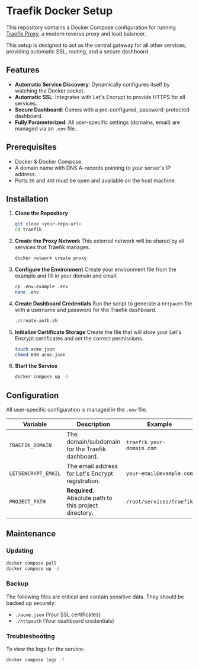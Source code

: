 # Traefik Docker Setup

This repository contains a Docker Compose configuration for running [Traefik Proxy](https://traefik.io/traefik/), a modern reverse proxy and load balancer.

This setup is designed to act as the central gateway for all other services, providing automatic SSL, routing, and a secure dashboard.

## Features

-   **Automatic Service Discovery**: Dynamically configures itself by watching the Docker socket.
-   **Automatic SSL**: Integrates with Let's Encrypt to provide HTTPS for all services.
-   **Secure Dashboard**: Comes with a pre-configured, password-protected dashboard.
-   **Fully Parameterized**: All user-specific settings (domains, email) are managed via an `.env` file.

## Prerequisites

-   Docker & Docker Compose.
-   A domain name with DNS A-records pointing to your server's IP address.
-   Ports `80` and `443` must be open and available on the host machine.

## Installation

1.  **Clone the Repository**
    ```bash
    git clone <your-repo-url>
    cd traefik
    ```

2.  **Create the Proxy Network**
    This external network will be shared by all services that Traefik manages.
    ```bash
    docker network create proxy
    ```

3.  **Configure the Environment**
    Create your environment file from the example and fill in your domain and email.
    ```bash
    cp .env.example .env
    nano .env
    ```

4.  **Create Dashboard Credentials**
    Run the script to generate a `httpauth` file with a username and password for the Traefik dashboard.
    ```bash
    ./create-auth.sh
    ```

5.  **Initialize Certificate Storage**
    Create the file that will store your Let's Encrypt certificates and set the correct permissions.
    ```bash
    touch acme.json
    chmod 600 acme.json
    ```

6.  **Start the Service**
    ```bash
    docker compose up -d
    ```

## Configuration

All user-specific configuration is managed in the `.env` file.

| Variable | Description | Example |
|---|---|---|
| `TRAEFIK_DOMAIN` | The domain/subdomain for the Traefik dashboard. | `traefik.your-domain.com` |
| `LETSENCRYPT_EMAIL` | The email address for Let's Encrypt registration. | `your-email@example.com` |
| `PROJECT_PATH` | **Required.** Absolute path to this project directory. | `/root/services/traefik` |

## Maintenance

### Updating
```bash
docker compose pull
docker compose up -d
```

### Backup
The following files are critical and contain sensitive data. They should be backed up securely:
-   `./acme.json` (Your SSL certificates)
-   `./httpauth` (Your dashboard credentials)

### Troubleshooting
To view the logs for the service:
```bash
docker compose logs -f
```
